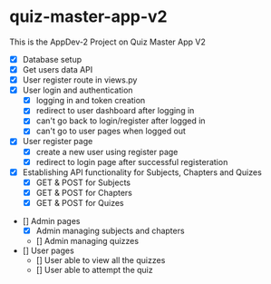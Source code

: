 # quiz-master-app-v2

This is the AppDev-2 Project on Quiz Master App V2

- [X] Database setup
- [X] Get users data API
- [X] User register route in views.py
- [X] User login and authentication
  - [X] logging in and token creation
  - [X] redirect to user dashboard after logging in
  - [X] can't go back to login/register after logged in
  - [X] can't go to user pages when logged out
- [X] User register page
  - [X] create a new user using register page
  - [X] redirect to login page after successful registeration
- [X] Establishing API functionality for Subjects, Chapters and Quizes
  - [X] GET & POST for Subjects
  - [X] GET & POST for Chapters
  - [X] GET & POST for Quizes
- [] Admin pages
  - [X] Admin managing subjects and chapters
  - [] Admin managing quizzes
- [] User pages
  - [] User able to view all the quizzes
  - [] User able to attempt the quiz
